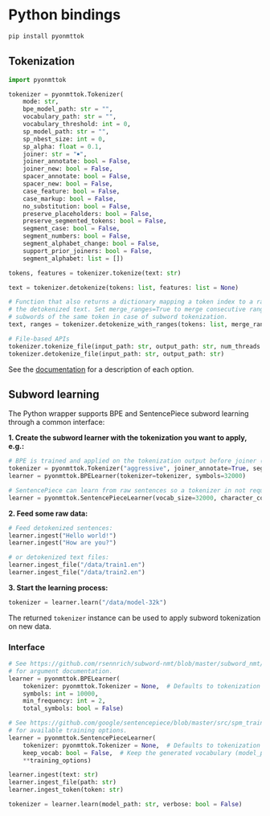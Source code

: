 # Python bindings

```bash
pip install pyonmttok
```

## Tokenization

```python
import pyonmttok

tokenizer = pyonmttok.Tokenizer(
    mode: str,
    bpe_model_path: str = "",
    vocabulary_path: str = "",
    vocabulary_threshold: int = 0,
    sp_model_path: str = "",
    sp_nbest_size: int = 0,
    sp_alpha: float = 0.1,
    joiner: str = "￭",
    joiner_annotate: bool = False,
    joiner_new: bool = False,
    spacer_annotate: bool = False,
    spacer_new: bool = False,
    case_feature: bool = False,
    case_markup: bool = False,
    no_substitution: bool = False,
    preserve_placeholders: bool = False,
    preserve_segmented_tokens: bool = False,
    segment_case: bool = False,
    segment_numbers: bool = False,
    segment_alphabet_change: bool = False,
    support_prior_joiners: bool = False,
    segment_alphabet: list = [])

tokens, features = tokenizer.tokenize(text: str)

text = tokenizer.detokenize(tokens: list, features: list = None)

# Function that also returns a dictionary mapping a token index to a range in
# the detokenized text. Set merge_ranges=True to merge consecutive ranges, e.g.
# subwords of the same token in case of subword tokenization.
text, ranges = tokenizer.detokenize_with_ranges(tokens: list, merge_ranges: bool = True)

# File-based APIs
tokenizer.tokenize_file(input_path: str, output_path: str, num_threads: int = 1)
tokenizer.detokenize_file(input_path: str, output_path: str)
```

See the [documentation](../../docs/options.md) for a description of each option.

## Subword learning

The Python wrapper supports BPE and SentencePiece subword learning through a common interface:

**1\. Create the subword learner with the tokenization you want to apply, e.g.:**

```python
# BPE is trained and applied on the tokenization output before joiner (or spacer) annotations.
tokenizer = pyonmttok.Tokenizer("aggressive", joiner_annotate=True, segment_numbers=True)
learner = pyonmttok.BPELearner(tokenizer=tokenizer, symbols=32000)

# SentencePiece can learn from raw sentences so a tokenizer in not required.
learner = pyonmttok.SentencePieceLearner(vocab_size=32000, character_coverage=0.98)
```

**2\. Feed some raw data:**

```python
# Feed detokenized sentences:
learner.ingest("Hello world!")
learner.ingest("How are you?")

# or detokenized text files:
learner.ingest_file("/data/train1.en")
learner.ingest_file("/data/train2.en")
```

**3\. Start the learning process:**

```python
tokenizer = learner.learn("/data/model-32k")
```

The returned `tokenizer` instance can be used to apply subword tokenization on new data.

### Interface

```python
# See https://github.com/rsennrich/subword-nmt/blob/master/subword_nmt/learn_bpe.py
# for argument documentation.
learner = pyonmttok.BPELearner(
    tokenizer: pyonmttok.Tokenizer = None,  # Defaults to tokenization mode "space".
    symbols: int = 10000,
    min_frequency: int = 2,
    total_symbols: bool = False)

# See https://github.com/google/sentencepiece/blob/master/src/spm_train_main.cc
# for available training options.
learner = pyonmttok.SentencePieceLearner(
    tokenizer: pyonmttok.Tokenizer = None,  # Defaults to tokenization mode "none".
    keep_vocab: bool = False,  # Keep the generated vocabulary (model_path will act like model_prefix in spm_train)
    **training_options)

learner.ingest(text: str)
learner.ingest_file(path: str)
learner.ingest_token(token: str)

tokenizer = learner.learn(model_path: str, verbose: bool = False)
```

